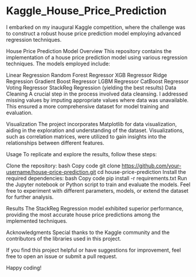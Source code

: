 # Kaggle_House_Price_Prediction
I embarked on my inaugural Kaggle competition, where the challenge was to construct a robust house price prediction model employing advanced regression techniques.

House Price Prediction Model
Overview
This repository contains the implementation of a house price prediction model using various regression techniques. The models employed include:

Linear Regression
Random Forest Regressor
XGB Regressor
Ridge Regression
Gradient Boost Regressor
LGBM Regressor
CatBoost Regressor
Voting Regressor
StackReg Regression (yielding the best results)
Data Cleaning
A crucial step in the process involved data cleansing. I addressed missing values by imputing appropriate values where data was unavailable. This ensured a more comprehensive dataset for model training and evaluation.

Visualization
The project incorporates Matplotlib for data visualization, aiding in the exploration and understanding of the dataset. Visualizations, such as correlation matrices, were utilized to gain insights into the relationships between different features.

Usage
To replicate and explore the results, follow these steps:

Clone the repository:
bash
Copy code
git clone https://github.com/your-username/house-price-prediction.git
cd house-price-prediction
Install the required dependencies:
bash
Copy code
pip install -r requirements.txt
Run the Jupyter notebook or Python script to train and evaluate the models.
Feel free to experiment with different parameters, models, or extend the dataset for further analysis.

Results
The StackReg Regression model exhibited superior performance, providing the most accurate house price predictions among the implemented techniques.

Acknowledgments
Special thanks to the Kaggle community and the contributors of the libraries used in this project.

If you find this project helpful or have suggestions for improvement, feel free to open an issue or submit a pull request.

Happy coding!
